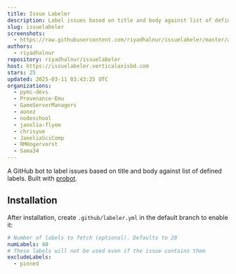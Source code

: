 ```yaml
---
title: Issue Labeler
description: Label issues based on title and body against list of defined labels.
slug: issuelabeler
screenshots:
  - https://raw.githubusercontent.com/riyadhalnur/issuelabeler/master/assets/screenshot.png
authors:
  - riyadhalnur
repository: riyadhalnur/issuelabeler
host: https://issuelabeler.verticalaxisbd.com
stars: 25
updated: 2025-03-11 03:43:25 UTC
organizations:
  - pymc-devs
  - Provenance-Emu
  - GameServerManagers
  - aonez
  - nodeschool
  - janelia-flyem
  - chrisyue
  - JaneliaSciComp
  - RMHogervorst
  - Sama34
---
```


A GitHub bot to label issues based on title and body against list of defined labels. Built with [probot](https://github.com/probot/probot).  

## Installation  
After installation, create `.github/labeler.yml` in the default branch to enable it:

```yml
# Number of labels to fetch (optional). Defaults to 20
numLabels: 40
# These labels will not be used even if the issue contains them
excludeLabels:
  - pinned
```  
